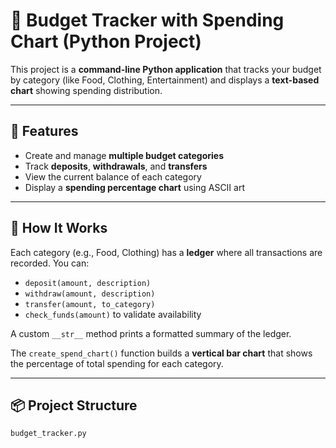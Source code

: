 # 💸 Budget Tracker with Spending Chart (Python Project)

This project is a **command-line Python application** that tracks your budget by category (like Food, Clothing, Entertainment) and displays a **text-based chart** showing spending distribution.

---

## 🚀 Features

- Create and manage **multiple budget categories**
- Track **deposits**, **withdrawals**, and **transfers**
- View the current balance of each category
- Display a **spending percentage chart** using ASCII art

---

## 🧾 How It Works

Each category (e.g., Food, Clothing) has a **ledger** where all transactions are recorded. You can:
- `deposit(amount, description)`
- `withdraw(amount, description)`
- `transfer(amount, to_category)`
- `check_funds(amount)` to validate availability

A custom `__str__` method prints a formatted summary of the ledger.

The `create_spend_chart()` function builds a **vertical bar chart** that shows the percentage of total spending for each category.

---

## 📦 Project Structure

```text
budget_tracker.py
